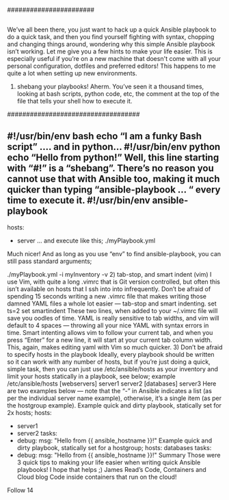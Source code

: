 #######################
##
##

We’ve all been there, you just want to hack up a quick Ansible playbook to do a quick task, and then you find yourself fighting with syntax, chopping and changing things around, wondering why this simple Ansible playbook isn’t working. Let me give you a few hints to make your life easier.
This is especially useful if you’re on a new machine that doesn't come with all your personal configuration, dotfiles and preferred editors! This happens to me quite a lot when setting up new environments.
1) shebang your playbooks! Aherm.
You’ve seen it a thousand times, looking at bash scripts, python code, etc, the comment at the top of the file that tells your shell how to execute it.

###################################

#!/usr/bin/env bash
echo “I am a funky Bash script”
…. and in python…
#!/usr/bin/env python
echo “Hello from python!”
Well, this line starting with “#!” is a “shebang”. There’s no reason you cannot use that with Ansible too, making it much quicker than typing “ansible-playbook … “ every time to execute it.
#!/usr/bin/env ansible-playbook
---
hosts: 
  - server
...
and execute like this;
./myPlaybook.yml

Much nicer! And as long as you use “env” to find ansible-playbook, you can still pass standard arguments;

./myPlaybook.yml -i myInventory -v
2) tab-stop, and smart indent (vim)
I use Vim, with quite a long .vimrc that is Git version controlled, but often this isn’t available on hosts that I ssh into into infrequently. Don’t be afraid of spending 15 seconds writing a new .vimrc file that makes writing those damned YAML files a whole lot easier — tab-stop and smart indenting.
set ts=2
set smartindent
These two lines, when added to your ~/.vimrc file will save you oodles of time. YAML is really sensitive to tab widths, and vim will default to 4 spaces — throwing all your nice YAML with syntax errors in time.
Smart intenting allows vim to follow your current tab, and when you press “Enter” for a new line, it will start at your current tab column width. This, again, makes editing yaml with Vim so much quicker.
3) Don’t be afraid to specify hosts in the playbook
Ideally, every playbook should be written so it can work with any number of hosts, but if you’re just doing a quick, simple task, then you can just use /etc/ansible/hosts as your inventory and limit your hosts statically in a playbook, see below;
example /etc/ansible/hosts
[webservers]
server1
server2
[databases]
server3
Here are two examples below — note that the “-” in Ansible indicates a list (as per the individual server name example), otherwise, it’s a single item (as per the hostgroup example).
Example quick and dirty playbook, statically set for 2x hosts;
hosts: 
  - server1
  - server2
tasks:
  - debug:
      msg: "Hello from {{ ansible_hostname }}!"
Example quick and dirty playbook, statically set for a hostgroup;
hosts: databases
tasks:
  - debug:
      msg: "Hello from {{ ansible_hostname }}!"
Summary
Those were 3 quick tips to making your life easier when writing quick Ansible playbooks! I hope that helps ;)
James Read’s Code, Containers and Cloud blog
Code inside containers that run on the cloud!


Follow
14



